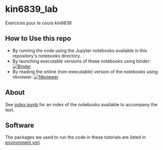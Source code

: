 # kin6839_lab
Exercices pour le cours kin6839

## How to Use this repo
- By running the code using the Jupyter notebooks available in this repository's notebooks directory.
- By launching executable versions of these notebooks using binder: [![Binder](https://mybinder.org/badge_logo.svg)](https://mybinder.org/v2/gh/fbailly/kin6839_lab/master)
- By reading the online (non-executable) version of the notebooks using nbviewer: [![Nbviewer](https://raw.github.com/jupyter/design/master/logos/Badges/nbviewer_badge.svg?sanitize=true)](https://nbviewer.jupyter.org/github/fbailly/kin6839_lab/tree/master/)

## About
See [index.ipynb](https://nbviewer.jupyter.org/github/pyomeca/tutorials/blob/master/notebooks/index.ipynb) for an index of the notebooks available to accompany the text.

## Software
The packages we used to run the code in these tutorials are listed in [environment.yml](environment.yml).
